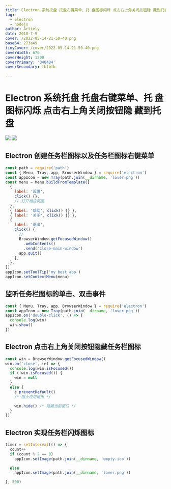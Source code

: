 ```yaml
---
title: Electron 系统托盘 托盘右键菜单、托 盘图标闪烁 点击右上角关闭按钮隐 藏到托盘
tag:
  - electron
  - nodejs
author: Artiely
date: 2018-7-9
cover: /2022-05-14-21-50-40.png
base64: 273a49
tinyCover: /cover/2022-05-14-21-50-40.png
coverWidth: 676
coverHeight: 1200
coverPrimary: '040404'
coverSecondary: fbfbfb

---
```


# Electron 系统托盘 托盘右键菜单、托 盘图标闪烁 点击右上角关闭按钮隐 藏到托盘
![](https://gitee.com/artiely/Figure-bed/raw/master/images/20200308122218.png)
![](https://gitee.com/artiely/Figure-bed/raw/master/images/20200308122259.png)

## Electron 创建任务栏图标以及任务栏图标右键菜单

```js
const path = require('path')
const { Menu, Tray, app, BrowserWindow } = require('electron')
const appIcon = new Tray(path.join(__dirname, 'lover.png'))
const menu = Menu.buildFromTemplate([
  {
    label: '设置',
    click() {},
    // 打开相应页面
  },
  { label: '帮助', click() {} },
  { label: '关于', click() {} },
  {
    label: '退出',
    click() {
      //
      BrowserWindow.getFocusedWindow()
        .webContents()
        .send('close-main-window')
      app.quit()
    },
  },
])
appIcon.setToolTip('my best app')
appIcon.setContextMenu(menu)
```

## 监听任务栏图标的单击、双击事件
```js
const { Menu, Tray, app, BrowserWindow } = require('electron')
const appIcon = new Tray(path.join(__dirname, 'lover.png'))
appIcon.on('double-click', () => {
  console.log(win)
  win.show()
})
```

## Electron 点击右上角关闭按钮隐藏任务栏图标
```js
const win = BrowserWindow.getFocusedWindow()
win.on('close', (e) => {
  console.log(win.isFocused())
  if (!win.isFocused()) {
    win = null
  }
  else {
    e.preventDefault()
    /* 阻止应用退出 */

    win.hide() /* 隐藏当前窗口 */
  }
})
```

## Electron 实现任务栏闪烁图标
```js
timer = setInterval(() => {
  count++
  if (count % 2 == 0)
    appIcon.setImage(path.join(__dirname, 'empty.ico'))

  else
    appIcon.setImage(path.join(__dirname, 'lover.png'))

}, 500)
```
